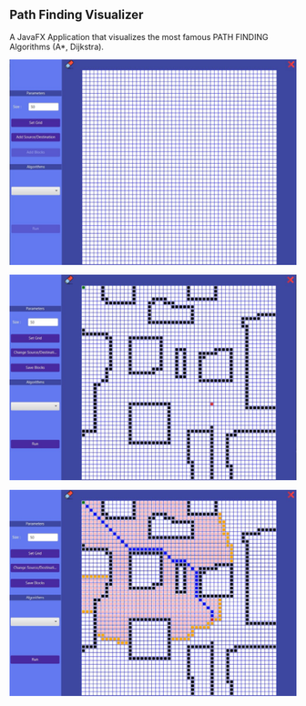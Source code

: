 ## Path Finding Visualizer
A JavaFX Application that visualizes the most famous PATH FINDING Algorithms (A*, Dijkstra).

![](demo/demo-0.JPG)

![](demo/demo-1.JPG)

![](demo/demo-2.JPG)

